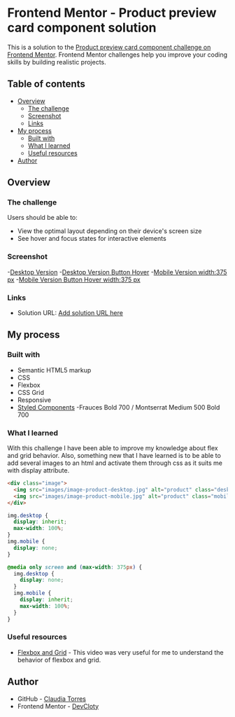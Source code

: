 # Frontend Mentor - Product preview card component solution

This is a solution to the [Product preview card component challenge on Frontend Mentor](https://www.frontendmentor.io/challenges/product-preview-card-component-GO7UmttRfa). Frontend Mentor challenges help you improve your coding skills by building realistic projects. 

## Table of contents

- [Overview](#overview)
  - [The challenge](#the-challenge)
  - [Screenshot](#screenshot)
  - [Links](#links)
- [My process](#my-process)
  - [Built with](#built-with)
  - [What I learned](#what-i-learned)
  - [Useful resources](#useful-resources)
- [Author](#author)


## Overview

### The challenge

Users should be able to:

- View the optimal layout depending on their device's screen size
- See hover and focus states for interactive elements


### Screenshot

-[Desktop Version](screenshots/DesktopV.png)
-[Desktop Version Button Hover](screenshots/DesktopV-hover.png)
-[Mobile Version width:375 px](screenshots/MobileV.png)
-[Mobile Version Button Hover width:375 px](screenshots/MobileV-hover.png)


### Links

- Solution URL: [Add solution URL here](https://your-solution-url.com)


## My process

### Built with

- Semantic HTML5 markup
- CSS
- Flexbox
- CSS Grid
- Responsive
- [Styled Components](https://fonts.google.com/) -Frauces Bold 700 / Montserrat Medium 500 Bold 700


### What I learned

With this challenge I have been able to improve my knowledge about flex and grid behavior.
Also, something new that I have learned is to be able to add several images to an html and activate them through css as it suits me with display attribute.


```html
<div class="image">
  <img src="images/image-product-desktop.jpg" alt="product" class="desktop">
  <img src="images/image-product-mobile.jpg" alt="product" class="mobile">
</div>
```
```css
img.desktop {
  display: inherit;
  max-width: 100%;
}
img.mobile {
  display: none;
}

@media only screen and (max-width: 375px) {
  img.desktop {
    display: none;
  }
  img.mobile {
    display: inherit;
    max-width: 100%;
  }
}  
```


### Useful resources

- [Flexbox and Grid](https://www.youtube.com/watch?v=3elGSZSWTbM) - This video was very useful for me to understand the behavior of flexbox and grid.


## Author

- GitHub - [Claudia Torres](https://github.com/DevCloty)
- Frontend Mentor - [DevCloty](https://www.frontendmentor.io/profile/DevCloty)